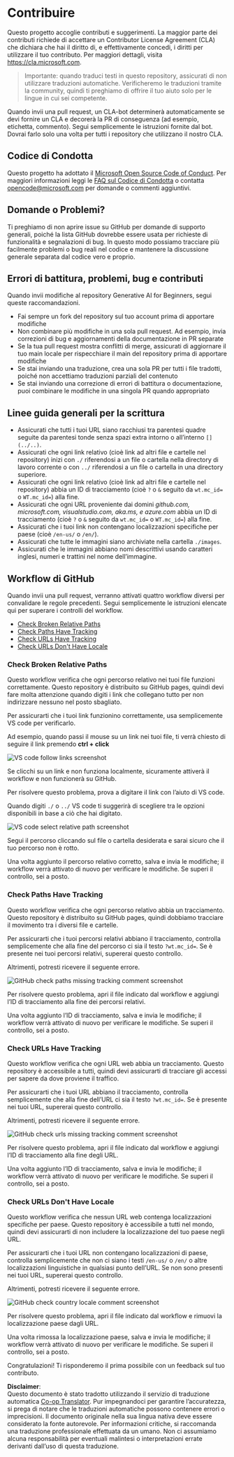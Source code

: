 <!--
CO_OP_TRANSLATOR_METADATA:
{
  "original_hash": "57c41f2af71001a2cff9d8eb797cb843",
  "translation_date": "2025-07-09T05:54:17+00:00",
  "source_file": "CONTRIBUTING.md",
  "language_code": "it"
}
-->
# Contribuire

Questo progetto accoglie contributi e suggerimenti. La maggior parte dei contributi richiede di
accettare un Contributor License Agreement (CLA) che dichiara che hai il diritto di,
e effettivamente concedi, i diritti per utilizzare il tuo contributo. Per maggiori dettagli, visita
<https://cla.microsoft.com>.

> Importante: quando traduci testi in questo repository, assicurati di non utilizzare traduzioni automatiche. Verificheremo le traduzioni tramite la community, quindi ti preghiamo di offrire il tuo aiuto solo per le lingue in cui sei competente.

Quando invii una pull request, un CLA-bot determinerà automaticamente se devi
fornire un CLA e decorerà la PR di conseguenza (ad esempio, etichetta, commento). Segui semplicemente le
istruzioni fornite dal bot. Dovrai farlo solo una volta per tutti i repository che utilizzano il nostro CLA.

## Codice di Condotta

Questo progetto ha adottato il [Microsoft Open Source Code of Conduct](https://opensource.microsoft.com/codeofconduct/?WT.mc_id=academic-105485-koreyst).
Per maggiori informazioni leggi le [FAQ sul Codice di Condotta](https://opensource.microsoft.com/codeofconduct/faq/?WT.mc_id=academic-105485-koreyst) o contatta [opencode@microsoft.com](mailto:opencode@microsoft.com) per domande o commenti aggiuntivi.

## Domande o Problemi?

Ti preghiamo di non aprire issue su GitHub per domande di supporto generali, poiché la lista GitHub dovrebbe essere usata per richieste di funzionalità e segnalazioni di bug. In questo modo possiamo tracciare più facilmente problemi o bug reali nel codice e mantenere la discussione generale separata dal codice vero e proprio.

## Errori di battitura, problemi, bug e contributi

Quando invii modifiche al repository Generative AI for Beginners, segui queste raccomandazioni.

* Fai sempre un fork del repository sul tuo account prima di apportare modifiche
* Non combinare più modifiche in una sola pull request. Ad esempio, invia correzioni di bug e aggiornamenti della documentazione in PR separate
* Se la tua pull request mostra conflitti di merge, assicurati di aggiornare il tuo main locale per rispecchiare il main del repository prima di apportare modifiche
* Se stai inviando una traduzione, crea una sola PR per tutti i file tradotti, poiché non accettiamo traduzioni parziali del contenuto
* Se stai inviando una correzione di errori di battitura o documentazione, puoi combinare le modifiche in una singola PR quando appropriato

## Linee guida generali per la scrittura

- Assicurati che tutti i tuoi URL siano racchiusi tra parentesi quadre seguite da parentesi tonde senza spazi extra intorno o all’interno `[](../..)`.
- Assicurati che ogni link relativo (cioè link ad altri file e cartelle nel repository) inizi con `./` riferendosi a un file o cartella nella directory di lavoro corrente o con `../` riferendosi a un file o cartella in una directory superiore.
- Assicurati che ogni link relativo (cioè link ad altri file e cartelle nel repository) abbia un ID di tracciamento (cioè `?` o `&` seguito da `wt.mc_id=` o `WT.mc_id=`) alla fine.
- Assicurati che ogni URL proveniente dai domini _github.com, microsoft.com, visualstudio.com, aka.ms, e azure.com_ abbia un ID di tracciamento (cioè `?` o `&` seguito da `wt.mc_id=` o `WT.mc_id=`) alla fine.
- Assicurati che i tuoi link non contengano localizzazioni specifiche per paese (cioè `/en-us/` o `/en/`).
- Assicurati che tutte le immagini siano archiviate nella cartella `./images`.
- Assicurati che le immagini abbiano nomi descrittivi usando caratteri inglesi, numeri e trattini nel nome dell’immagine.

## Workflow di GitHub

Quando invii una pull request, verranno attivati quattro workflow diversi per convalidare le regole precedenti.
Segui semplicemente le istruzioni elencate qui per superare i controlli del workflow.

- [Check Broken Relative Paths](../..)
- [Check Paths Have Tracking](../..)
- [Check URLs Have Tracking](../..)
- [Check URLs Don't Have Locale](../..)

### Check Broken Relative Paths

Questo workflow verifica che ogni percorso relativo nei tuoi file funzioni correttamente.
Questo repository è distribuito su GitHub pages, quindi devi fare molta attenzione quando digiti i link che collegano tutto per non indirizzare nessuno nel posto sbagliato.

Per assicurarti che i tuoi link funzionino correttamente, usa semplicemente VS code per verificarlo.

Ad esempio, quando passi il mouse su un link nei tuoi file, ti verrà chiesto di seguire il link premendo **ctrl + click**

![VS code follow links screenshot](../../translated_images/vscode-follow-link.85520ab6a1237adcf01cc9cd8c228ce7b32ae685a034250bd5109e2682b9dfca.it.png)

Se clicchi su un link e non funziona localmente, sicuramente attiverà il workflow e non funzionerà su GitHub.

Per risolvere questo problema, prova a digitare il link con l’aiuto di VS code.

Quando digiti `./` o `../` VS code ti suggerirà di scegliere tra le opzioni disponibili in base a ciò che hai digitato.

![VS code select relative path screenshot](../../translated_images/vscode-select-relative-path.3804eb73c3a9e5f2d345e3d3288f8173a9e584254d0e505d8bcbc6461dbf1f6c.it.png)

Segui il percorso cliccando sul file o cartella desiderata e sarai sicuro che il tuo percorso non è rotto.

Una volta aggiunto il percorso relativo corretto, salva e invia le modifiche; il workflow verrà attivato di nuovo per verificare le modifiche.
Se superi il controllo, sei a posto.

### Check Paths Have Tracking

Questo workflow verifica che ogni percorso relativo abbia un tracciamento.
Questo repository è distribuito su GitHub pages, quindi dobbiamo tracciare il movimento tra i diversi file e cartelle.

Per assicurarti che i tuoi percorsi relativi abbiano il tracciamento, controlla semplicemente che alla fine del percorso ci sia il testo `?wt.mc_id=`.
Se è presente nei tuoi percorsi relativi, supererai questo controllo.

Altrimenti, potresti ricevere il seguente errore.

![GitHub check paths missing tracking comment screenshot](../../translated_images/github-check-paths-missing-tracking-comment.880d4afe03e898ffadeebe0f61f7fdea7525c25238bead9fecabc81a0a83b1c0.it.png)

Per risolvere questo problema, apri il file indicato dal workflow e aggiungi l’ID di tracciamento alla fine dei percorsi relativi.

Una volta aggiunto l’ID di tracciamento, salva e invia le modifiche; il workflow verrà attivato di nuovo per verificare le modifiche.
Se superi il controllo, sei a posto.

### Check URLs Have Tracking

Questo workflow verifica che ogni URL web abbia un tracciamento.
Questo repository è accessibile a tutti, quindi devi assicurarti di tracciare gli accessi per sapere da dove proviene il traffico.

Per assicurarti che i tuoi URL abbiano il tracciamento, controlla semplicemente che alla fine dell’URL ci sia il testo `?wt.mc_id=`.
Se è presente nei tuoi URL, supererai questo controllo.

Altrimenti, potresti ricevere il seguente errore.

![GitHub check urls missing tracking comment screenshot](../../translated_images/github-check-urls-missing-tracking-comment.1bd00d20b24a1e2e3179e59e1bd7d44f16637a1bb1ab265562565251166841ef.it.png)

Per risolvere questo problema, apri il file indicato dal workflow e aggiungi l’ID di tracciamento alla fine degli URL.

Una volta aggiunto l’ID di tracciamento, salva e invia le modifiche; il workflow verrà attivato di nuovo per verificare le modifiche.
Se superi il controllo, sei a posto.

### Check URLs Don't Have Locale

Questo workflow verifica che nessun URL web contenga localizzazioni specifiche per paese.
Questo repository è accessibile a tutti nel mondo, quindi devi assicurarti di non includere la localizzazione del tuo paese negli URL.

Per assicurarti che i tuoi URL non contengano localizzazioni di paese, controlla semplicemente che non ci siano i testi `/en-us/` o `/en/` o altre localizzazioni linguistiche in qualsiasi punto dell’URL.
Se non sono presenti nei tuoi URL, supererai questo controllo.

Altrimenti, potresti ricevere il seguente errore.

![GitHub check country locale comment screenshot](../../translated_images/github-check-country-locale-comment.2f4fe93228161dee6ec8210f3d6ccc66af6864f6b178b8d96f30818498fba72a.it.png)

Per risolvere questo problema, apri il file indicato dal workflow e rimuovi la localizzazione paese dagli URL.

Una volta rimossa la localizzazione paese, salva e invia le modifiche; il workflow verrà attivato di nuovo per verificare le modifiche.
Se superi il controllo, sei a posto.

Congratulazioni! Ti risponderemo il prima possibile con un feedback sul tuo contributo.

**Disclaimer**:  
Questo documento è stato tradotto utilizzando il servizio di traduzione automatica [Co-op Translator](https://github.com/Azure/co-op-translator). Pur impegnandoci per garantire l’accuratezza, si prega di notare che le traduzioni automatiche possono contenere errori o imprecisioni. Il documento originale nella sua lingua nativa deve essere considerato la fonte autorevole. Per informazioni critiche, si raccomanda una traduzione professionale effettuata da un umano. Non ci assumiamo alcuna responsabilità per eventuali malintesi o interpretazioni errate derivanti dall’uso di questa traduzione.